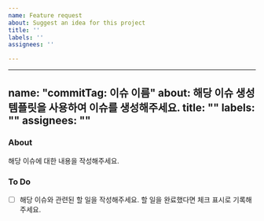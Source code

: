 ```yaml
---
name: Feature request
about: Suggest an idea for this project
title: ''
labels: ''
assignees: ''

---
```


---
name: "commitTag: 이슈 이름"
about: 해당 이슈 생성 템플릿을 사용하여 이슈를 생성해주세요.
title: ""
labels: ""
assignees: ""
---

### About

해당 이슈에 대한 내용을 작성해주세요.

### To Do

- [ ] 해당 이슈와 관련된 할 일을 작성해주세요. 할 일을 완료했다면 체크 표시로 기록해주세요.
